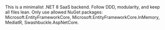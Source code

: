 <!-- Use this file to provide workspace-specific custom instructions to Copilot. For more details, visit https://code.visualstudio.com/docs/copilot/copilot-customization#_use-a-githubcopilotinstructionsmd-file -->

This is a minimalist .NET 8 SaaS backend. Follow DDD, modularity, and keep all files lean. Only use allowed NuGet packages: Microsoft.EntityFrameworkCore, Microsoft.EntityFrameworkCore.InMemory, MediatR, Swashbuckle.AspNetCore.
